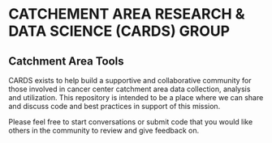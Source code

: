 # CATCHEMENT AREA RESEARCH & DATA SCIENCE (CARDS) GROUP
## Catchment Area Tools

CARDS exists to help build a supportive and collaborative community for those involved in cancer center catchment area data collection,
analysis and utilization. This repository is intended to be a place where we can share and discuss code and best practices in support of this mission.

Please feel free to start conversations or submit code that you would like others in the community to review and give feedback on.
